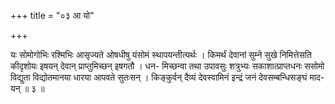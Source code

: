 +++
title = "०३ आ यो"

+++

यः सोमोगोभिः रश्मिभिः आसृज्यते ओषधीषु यंसोमं स्थापयन्तीत्यर्थः । किमर्थं देवानां सुम्ने सुखे निमित्तेसति कीदृशोयः इषयन् देवान् प्राप्तुमिच्छन् इषगतौ । धन- मिच्छन्वा तथा उपावसुः शत्रुभ्यः सकाशात्प्राप्तधनः ससोमो विद्युता विद्योतमानया धारया आपवते सुतःसन् । किङ्कुर्वन् दैव्यं देवस्वामिनं इन्द्रं जनं देवसम्बन्धिसङ्घं माद- यन् ॥ ३ ॥